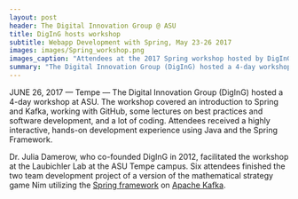 ```yaml
---
layout: post
header: The Digital Innovation Group @ ASU
title: DigInG hosts workshop
subtitle: Webapp Development with Spring, May 23-26 2017
images: images/Spring_workshop.png
images_caption: "Attendees at the 2017 Spring workshop hosted by DigInG"
summary: "The Digital Innovation Group (DigInG) hosted a 4-day workshop at ASU. The workshop covered an introduction to Spring and Kafka, working with GitHub, some lectures on best practices and software development, and a lot of coding. Attendees received a highly interactive, hands-on development experience using Java and the Spring Framework."
---
```


JUNE 26, 2017 — Tempe — The Digital Innovation Group (DigInG) hosted a 4-day workshop at ASU. The workshop covered an introduction to Spring and Kafka, working with GitHub, some lectures on best practices and software development, and a lot of coding. Attendees received a highly interactive, hands-on development experience using Java and the Spring Framework.

Dr. Julia Damerow, who co-founded DigInG in 2012, facilitated the workshop at the Laubichler Lab at the ASU Tempe campus. Six attendees finished the two team development project of a version of the mathematical strategy game Nim utilizing the [Spring framework](https://spring.io) on [Apache Kafka](https://kafka.apache.org).

